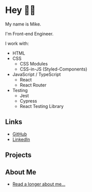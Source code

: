 # Hey 👋🏻

My name is Mike.

I'm Front-end Engineer.

I work with:
- HTML
- CSS
  - CSS Modules
  - CSS-in-JS (Styled-Components)
- JavaScript / TypeScript
  - React
  - React Router
- Testing
  - Jest
  - Cypress
  - React Testing Library

## Links
- [GitHub](https://github.com/m3t4m1k3/)
- [LinkedIn](https://www.linkedin.com/in/m3t4m1k3/)

## Projects

## About Me

- [Read a longer about me...](https://m3t4m1k3.github.io/m3t4m1k3/about/)
